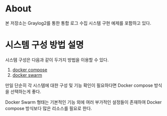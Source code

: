 # About

본 저장소는 Graylog2를 통한 통합 로그 수집 시스템 구현 예제를 포함하고 있다.

# 시스템 구성 방법 설명 

시스템 구성은 다음과 같이 두가지 방법을 이용할 수 있다.

1. [docker compose](./docs/docker-compose.md)
2. [docker swarm](./docs/swarm.md) 

만일 단순히 각 시스템에 대한 구성 및 기능 확인이 필요하다면 Docker compose 방식을 선택하는게 좋다. 

Docker Swarm 형태는 기본적인 기능 외에 여러 부가적인 설정들이 존재하여 Docker compose 방식보다 많은 리소스를 필요로 한다.







 
